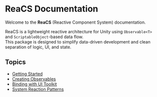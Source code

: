 # ReaCS Documentation

Welcome to the **ReaCS** (Reactive Component System) documentation.

ReaCS is a lightweight reactive architecture for Unity using `Observable<T>` and `ScriptableObject`-based data flow.  
This package is designed to simplify data-driven development and clean separation of logic, UI, and state.

## Topics

- [Getting Started](GettingStarted.md)
- [Creating Observables](CreatingObservables.md)
- [Binding with UI Toolkit](UI_Binding.md)
- [System Reaction Patterns](Systems.md)